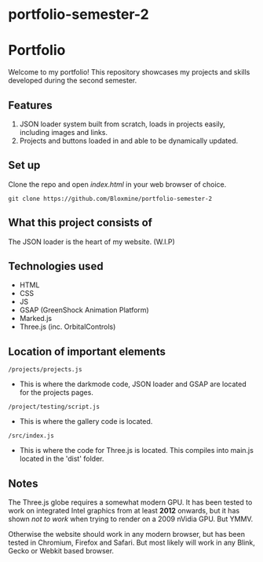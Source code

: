 # portfolio-semester-2
# Portfolio

Welcome to my portfolio! This repository showcases my projects and skills developed during the second semester.

## Features

1. JSON loader system built from scratch, loads in projects easily, including images and links.
2. Projects and buttons loaded in and able to be dynamically updated.

## Set up

Clone the repo and open _index.html_ in your web browser of choice.

`git clone https://github.com/Bloxmine/portfolio-semester-2`

## What this project consists of
The JSON loader is the heart of my website. (W.I.P)

## Technologies used

- HTML
- CSS
- JS
- GSAP (GreenShock Animation Platform)
- Marked.js
- Three.js (inc. OrbitalControls)

## Location of important elements

` /projects/projects.js `
- This is where the darkmode code, JSON loader and GSAP are located for the projects pages.

` /project/testing/script.js `
- This is where the gallery code is located.

` /src/index.js `
- This is where the code for Three.js is located. This compiles into main.js located in the 'dist' folder.

## Notes

The Three.js globe requires a somewhat modern GPU. It has been tested to work on integrated Intel graphics from at least **2012** onwards, but it has shown _not to work_ when trying to render on a 2009 nVidia GPU. But YMMV.

Otherwise the website should work in any modern browser, but has been tested in Chromium, Firefox and Safari. But most likely will work in any Blink, Gecko or Webkit based browser.